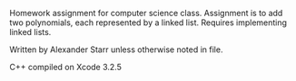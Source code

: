 Homework assignment for computer science class.
Assignment is to add two polynomials, each represented by a linked list.
Requires implementing linked lists.

Written by Alexander Starr unless otherwise noted in file.

C++ compiled on Xcode 3.2.5
